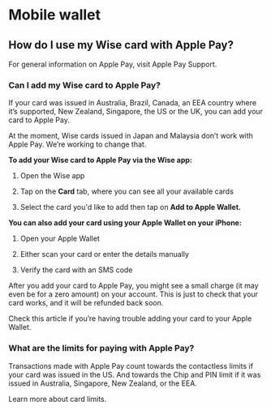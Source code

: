 # Mobile wallet  
## How do I use my Wise card with Apple Pay?  
For general information on Apple Pay, visit Apple Pay Support.

### Can I add my Wise card to Apple Pay?

If your card was issued in Australia, Brazil, Canada, an EEA country where it’s supported, New Zealand, Singapore, the US or the UK, you can add your card to Apple Pay.

At the moment, Wise cards issued in Japan and Malaysia don’t work with Apple Pay. We’re working to change that.

 **To add your Wise card to Apple Pay via the Wise app:**

  1. Open the Wise app 

  2. Tap on the **Card** tab, where you can see all your available cards

  3. Select the card you'd like to add then tap on **Add to Apple Wallet.**




 **You can also add your card using your Apple Wallet on your iPhone:**

  1. Open your Apple Wallet

  2. Either scan your card or enter the details manually

  3. Verify the card with an SMS code 




After you add your card to Apple Pay, you might see a small charge (it may even be for a zero amount) on your account. This is just to check that your card works, and it will be refunded back soon.

Check this article if you’re having trouble adding your card to your Apple Wallet.

### What are the limits for paying with Apple Pay?

Transactions made with Apple Pay count towards the contactless limits if your card was issued in the US. And towards the Chip and PIN limit if it was issued in Australia, Singapore, New Zealand, or the EEA.

Learn more about card limits.